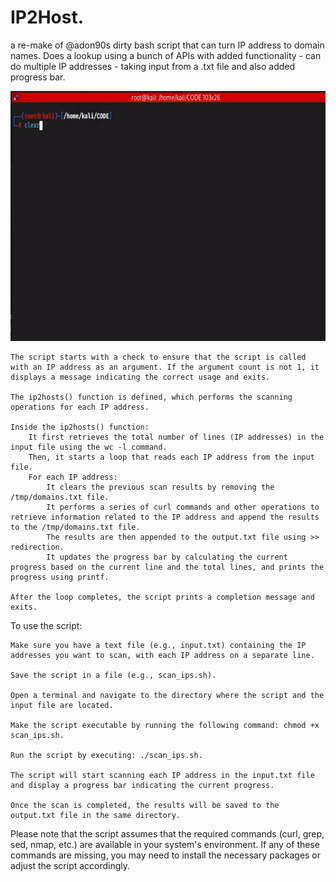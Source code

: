 # IP2Host.
a re-make of @adon90s dirty bash script that can turn IP address to domain names. Does a lookup using a bunch of APIs with added functionality - can do multiple IP addresses - taking input from a .txt file and also added progress bar. 
<p align="center">
  <img src="https://github.com/Sic4rio/IP2Host./blob/main/ip2host.gif?raw=true" width="600" height="400" />
</p>


    The script starts with a check to ensure that the script is called with an IP address as an argument. If the argument count is not 1, it displays a message indicating the correct usage and exits.

    The ip2hosts() function is defined, which performs the scanning operations for each IP address.

    Inside the ip2hosts() function:
        It first retrieves the total number of lines (IP addresses) in the input file using the wc -l command.
        Then, it starts a loop that reads each IP address from the input file.
        For each IP address:
            It clears the previous scan results by removing the /tmp/domains.txt file.
            It performs a series of curl commands and other operations to retrieve information related to the IP address and append the results to the /tmp/domains.txt file.
            The results are then appended to the output.txt file using >> redirection.
            It updates the progress bar by calculating the current progress based on the current line and the total lines, and prints the progress using printf.

    After the loop completes, the script prints a completion message and exits.

To use the script:

    Make sure you have a text file (e.g., input.txt) containing the IP addresses you want to scan, with each IP address on a separate line.

    Save the script in a file (e.g., scan_ips.sh).

    Open a terminal and navigate to the directory where the script and the input file are located.

    Make the script executable by running the following command: chmod +x scan_ips.sh.

    Run the script by executing: ./scan_ips.sh.

    The script will start scanning each IP address in the input.txt file and display a progress bar indicating the current progress.

    Once the scan is completed, the results will be saved to the output.txt file in the same directory.

Please note that the script assumes that the required commands (curl, grep, sed, nmap, etc.) are available in your system's environment. If any of these commands are missing, you may need to install the necessary packages or adjust the script accordingly.
